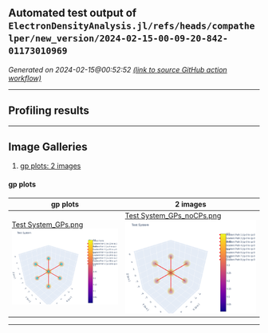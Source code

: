 ## Automated test output of `ElectronDensityAnalysis.jl/refs/heads/compathelper/new_version/2024-02-15-00-09-20-842-01173010969`
*Generated on 2024-02-15@00:52:52 [(link to source GitHub action workflow)](https://github.com/MolecularTheoryGroup/ElectronDensityAnalysis.jl/actions/runs/7909054793)*

---

## Profiling results

---

## Image Galleries
1. [gp plots: 2 images](#gp-plots)
#### gp plots
| gp plots | 2 images |
| --- | --- |
| [Test System_GPs.png](https://raw.githubusercontent.com/MolecularTheoryGroup/test_results/main/eda/gp_plots%2F%2FTest%20System_GPs.png) ![Test System_GPs.png](https://raw.githubusercontent.com/MolecularTheoryGroup/test_results/main/eda/gp_plots%2F%2FTest%20System_GPs.png) | [Test System_GPs_noCPs.png](https://raw.githubusercontent.com/MolecularTheoryGroup/test_results/main/eda/gp_plots%2F%2FTest%20System_GPs_noCPs.png) ![Test System_GPs_noCPs.png](https://raw.githubusercontent.com/MolecularTheoryGroup/test_results/main/eda/gp_plots%2F%2FTest%20System_GPs_noCPs.png) |

---

